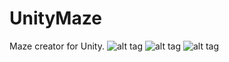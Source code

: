 # UnityMaze
Maze creator for Unity.
![alt tag](https://github.com/landroo/UntyMaze/blob/main/Maze3D.png)
![alt tag](https://github.com/landroo/UntyMaze/blob/main/Maze3DBlock.png)
![alt tag](https://github.com/landroo/UntyMaze/blob/main/Maze3DModule.png)
